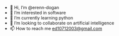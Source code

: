 - 👋 Hi, I’m @erenn-dogan
- 👀 I’m interested in software 
- 🌱 I’m currently learning python
- 💞️ I’m looking to collaborate on artificial intelligence
- 📫 How to reach me ed10712003@gmail.com

<!---
erenn-dogan/erenn-dogan is a ✨ special ✨ repository because its `README.md` (this file) appears on your GitHub profile.
You can click the Preview link to take a look at your changes.
--->
